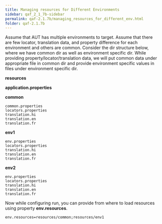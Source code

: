 ```yaml
---
title: Managing resources for Different Environments
sidebar: qaf_2_1_7b-sidebar
permalink: qaf-2.1.7b/managing_resources_for_different_env.html
folder: qaf-2.1.7b
---
```


Assume that AUT has multiple environments to target. Assume that there are few locator, translation data, and property difference for each environment and others are common. Consider the dir structure below, where we have common dir as well as environment specific dir. While providing property/locator/translation data, we will put common data under appropriate file in common dir and provide environment specific values in files under environment specific dir.

**resources**

**application.properties**

**common**

	common.properties
	locators.properties
	translation.hi
	translation.en 
	translation.fr 

**env1**

	env.properties
	locators.properties
	translation.hi
	translation.en
	translation.fr

**env2**

	env.properties
	locators.properties
	translation.hi
	translation.en
	translation.fr

Now while configuring run, you can provide from where to load resources using property **env.resources**.

```properties
env.resources=resources/common;resources/env1
```
